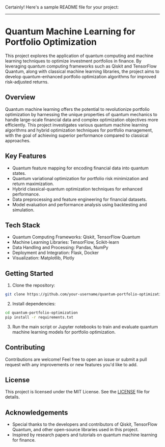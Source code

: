 Certainly! Here's a sample README file for your project:

---

# Quantum Machine Learning for Portfolio Optimization

This project explores the application of quantum computing and machine learning techniques to optimize investment portfolios in finance. By leveraging quantum computing frameworks such as Qiskit and TensorFlow Quantum, along with classical machine learning libraries, the project aims to develop quantum-enhanced portfolio optimization algorithms for improved risk-adjusted returns.

## Overview

Quantum machine learning offers the potential to revolutionize portfolio optimization by harnessing the unique properties of quantum mechanics to handle large-scale financial data and complex optimization objectives more efficiently. This project investigates various quantum machine learning algorithms and hybrid optimization techniques for portfolio management, with the goal of achieving superior performance compared to classical approaches.

## Key Features

- Quantum feature mapping for encoding financial data into quantum states.
- Quantum variational optimization for portfolio risk minimization and return maximization.
- Hybrid classical-quantum optimization techniques for enhanced performance.
- Data preprocessing and feature engineering for financial datasets.
- Model evaluation and performance analysis using backtesting and simulation.

## Tech Stack

- Quantum Computing Frameworks: Qiskit, TensorFlow Quantum
- Machine Learning Libraries: TensorFlow, Scikit-learn
- Data Handling and Processing: Pandas, NumPy
- Deployment and Integration: Flask, Docker
- Visualization: Matplotlib, Plotly

## Getting Started

1. Clone the repository:

```bash
git clone https://github.com/your-username/quantum-portfolio-optimization.git
```

2. Install dependencies:

```bash
cd quantum-portfolio-optimization
pip install -r requirements.txt
```

3. Run the main script or Jupyter notebooks to train and evaluate quantum machine learning models for portfolio optimization.

## Contributing

Contributions are welcome! Feel free to open an issue or submit a pull request with any improvements or new features you'd like to add.

## License

This project is licensed under the MIT License. See the [LICENSE](LICENSE) file for details.

## Acknowledgements

- Special thanks to the developers and contributors of Qiskit, TensorFlow Quantum, and other open-source libraries used in this project.
- Inspired by research papers and tutorials on quantum machine learning for finance.
